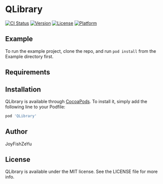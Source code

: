 # QLibrary

[![CI Status](https://img.shields.io/travis/JoyFishZeYu@Gmail.com/QLibrary.svg?style=flat)](https://travis-ci.org/JoyFishZeYu@Gmail.com/QLibrary)
[![Version](https://img.shields.io/cocoapods/v/QLibrary.svg?style=flat)](https://cocoapods.org/pods/QLibrary)
[![License](https://img.shields.io/cocoapods/l/QLibrary.svg?style=flat)](https://cocoapods.org/pods/QLibrary)
[![Platform](https://img.shields.io/cocoapods/p/QLibrary.svg?style=flat)](https://cocoapods.org/pods/QLibrary)

## Example

To run the example project, clone the repo, and run `pod install` from the Example directory first.

## Requirements

## Installation

QLibrary is available through [CocoaPods](https://cocoapods.org). To install
it, simply add the following line to your Podfile:

```ruby
pod 'QLibrary'
```

## Author

JoyFishZeYu

## License

QLibrary is available under the MIT license. See the LICENSE file for more info.
